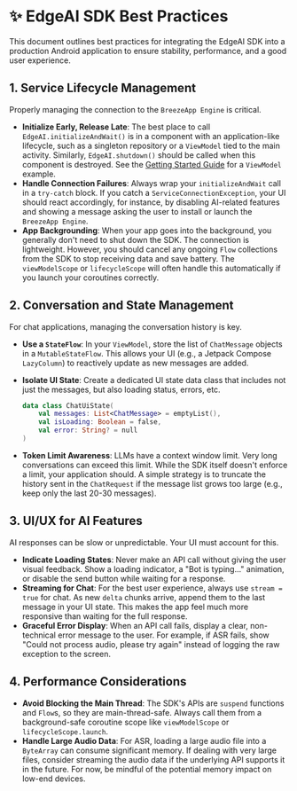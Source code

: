 # ✨ EdgeAI SDK Best Practices

This document outlines best practices for integrating the EdgeAI SDK into a production Android application to ensure stability, performance, and a good user experience.

## 1. Service Lifecycle Management

Properly managing the connection to the `BreezeApp Engine` is critical.

-   **Initialize Early, Release Late**: The best place to call `EdgeAI.initializeAndWait()` is in a component with an application-like lifecycle, such as a singleton repository or a `ViewModel` tied to the main activity. Similarly, `EdgeAI.shutdown()` should be called when this component is destroyed. See the [Getting Started Guide](./GETTING_STARTED.md) for a `ViewModel` example.
-   **Handle Connection Failures**: Always wrap your `initializeAndWait` call in a `try-catch` block. If you catch a `ServiceConnectionException`, your UI should react accordingly, for instance, by disabling AI-related features and showing a message asking the user to install or launch the `BreezeApp Engine`.
-   **App Backgrounding**: When your app goes into the background, you generally don't need to shut down the SDK. The connection is lightweight. However, you should cancel any ongoing `Flow` collections from the SDK to stop receiving data and save battery. The `viewModelScope` or `lifecycleScope` will often handle this automatically if you launch your coroutines correctly.

## 2. Conversation and State Management

For chat applications, managing the conversation history is key.

-   **Use a `StateFlow`**: In your `ViewModel`, store the list of `ChatMessage` objects in a `MutableStateFlow`. This allows your UI (e.g., a Jetpack Compose `LazyColumn`) to reactively update as new messages are added.
-   **Isolate UI State**: Create a dedicated UI state data class that includes not just the messages, but also loading status, errors, etc.

    ```kotlin
    data class ChatUiState(
        val messages: List<ChatMessage> = emptyList(),
        val isLoading: Boolean = false,
        val error: String? = null
    )
    ```
-   **Token Limit Awareness**: LLMs have a context window limit. Very long conversations can exceed this limit. While the SDK itself doesn't enforce a limit, your application should. A simple strategy is to truncate the history sent in the `ChatRequest` if the message list grows too large (e.g., keep only the last 20-30 messages).

## 3. UI/UX for AI Features

AI responses can be slow or unpredictable. Your UI must account for this.

-   **Indicate Loading States**: Never make an API call without giving the user visual feedback. Show a loading indicator, a "Bot is typing..." animation, or disable the send button while waiting for a response.
-   **Streaming for Chat**: For the best user experience, always use `stream = true` for chat. As new `delta` chunks arrive, append them to the last message in your UI state. This makes the app feel much more responsive than waiting for the full response.
-   **Graceful Error Display**: When an API call fails, display a clear, non-technical error message to the user. For example, if ASR fails, show "Could not process audio, please try again" instead of logging the raw exception to the screen.

## 4. Performance Considerations

-   **Avoid Blocking the Main Thread**: The SDK's APIs are `suspend` functions and `Flow`s, so they are main-thread-safe. Always call them from a background-safe coroutine scope like `viewModelScope` or `lifecycleScope.launch`.
-   **Handle Large Audio Data**: For ASR, loading a large audio file into a `ByteArray` can consume significant memory. If dealing with very large files, consider streaming the audio data if the underlying API supports it in the future. For now, be mindful of the potential memory impact on low-end devices. 